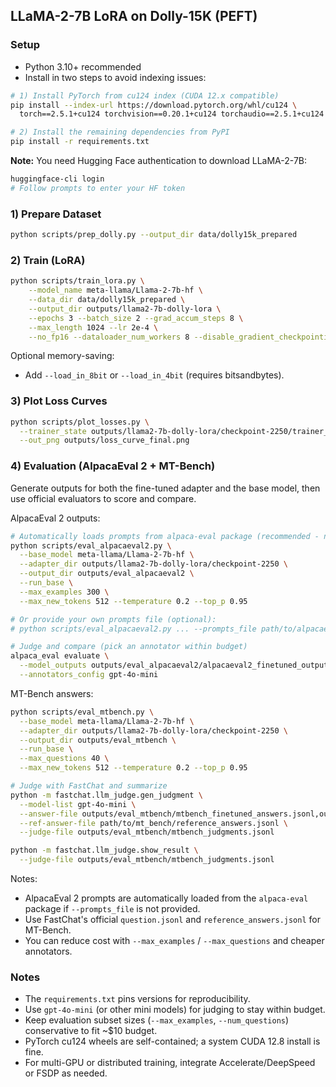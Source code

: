 ## LLaMA-2-7B LoRA on Dolly-15K (PEFT)

### Setup
- Python 3.10+ recommended
- Install in two steps to avoid indexing issues:

```bash
# 1) Install PyTorch from cu124 index (CUDA 12.x compatible)
pip install --index-url https://download.pytorch.org/whl/cu124 \
  torch==2.5.1+cu124 torchvision==0.20.1+cu124 torchaudio==2.5.1+cu124

# 2) Install the remaining dependencies from PyPI
pip install -r requirements.txt
```

**Note:** You need Hugging Face authentication to download LLaMA-2-7B:
```bash
huggingface-cli login
# Follow prompts to enter your HF token
```

### 1) Prepare Dataset
```bash
python scripts/prep_dolly.py --output_dir data/dolly15k_prepared
```

### 2) Train (LoRA)
```bash
python scripts/train_lora.py \
    --model_name meta-llama/Llama-2-7b-hf \
    --data_dir data/dolly15k_prepared \
    --output_dir outputs/llama2-7b-dolly-lora \
    --epochs 3 --batch_size 2 --grad_accum_steps 8 \
    --max_length 1024 --lr 2e-4 \
    --no_fp16 --dataloader_num_workers 8 --disable_gradient_checkpointing
```

Optional memory-saving:
- Add `--load_in_8bit` or `--load_in_4bit` (requires bitsandbytes).

### 3) Plot Loss Curves
```bash
python scripts/plot_losses.py \
  --trainer_state outputs/llama2-7b-dolly-lora/checkpoint-2250/trainer_state.json \
  --out_png outputs/loss_curve_final.png
```

### 4) Evaluation (AlpacaEval 2 + MT-Bench)

Generate outputs for both the fine-tuned adapter and the base model, then use official evaluators to score and compare.

AlpacaEval 2 outputs:
```bash
# Automatically loads prompts from alpaca-eval package (recommended - no --prompts_file needed)
python scripts/eval_alpacaeval2.py \
  --base_model meta-llama/Llama-2-7b-hf \
  --adapter_dir outputs/llama2-7b-dolly-lora/checkpoint-2250 \
  --output_dir outputs/eval_alpacaeval2 \
  --run_base \
  --max_examples 300 \
  --max_new_tokens 512 --temperature 0.2 --top_p 0.95

# Or provide your own prompts file (optional):
# python scripts/eval_alpacaeval2.py ... --prompts_file path/to/alpacaeval2_prompts.jsonl ...

# Judge and compare (pick an annotator within budget)
alpaca_eval evaluate \
  --model_outputs outputs/eval_alpacaeval2/alpacaeval2_finetuned_outputs.jsonl,outputs/eval_alpacaeval2/alpacaeval2_base_outputs.jsonl \
  --annotators_config gpt-4o-mini
```

MT-Bench answers:
```bash
python scripts/eval_mtbench.py \
  --base_model meta-llama/Llama-2-7b-hf \
  --adapter_dir outputs/llama2-7b-dolly-lora/checkpoint-2250 \
  --output_dir outputs/eval_mtbench \
  --run_base \
  --max_questions 40 \
  --max_new_tokens 512 --temperature 0.2 --top_p 0.95

# Judge with FastChat and summarize
python -m fastchat.llm_judge.gen_judgment \
  --model-list gpt-4o-mini \
  --answer-file outputs/eval_mtbench/mtbench_finetuned_answers.jsonl,outputs/eval_mtbench/mtbench_base_answers.jsonl \
  --ref-answer-file path/to/mt_bench/reference_answers.jsonl \
  --judge-file outputs/eval_mtbench/mtbench_judgments.jsonl

python -m fastchat.llm_judge.show_result \
  --judge-file outputs/eval_mtbench/mtbench_judgments.jsonl
```

Notes:
- AlpacaEval 2 prompts are automatically loaded from the `alpaca-eval` package if `--prompts_file` is not provided.
- Use FastChat's official `question.jsonl` and `reference_answers.jsonl` for MT-Bench.
- You can reduce cost with `--max_examples` / `--max_questions` and cheaper annotators.

### Notes
- The `requirements.txt` pins versions for reproducibility.
- Use `gpt-4o-mini` (or other mini models) for judging to stay within budget.
- Keep evaluation subset sizes (`--max_examples`, `--num_questions`) conservative to fit ~$10 budget.
- PyTorch cu124 wheels are self-contained; a system CUDA 12.8 install is fine.
- For multi-GPU or distributed training, integrate Accelerate/DeepSpeed or FSDP as needed.


